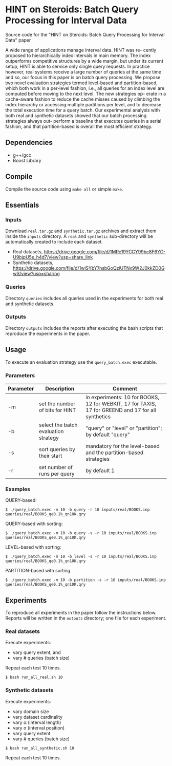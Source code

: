# HINT on Steroids: Batch Query Processing for Interval Data

Source code for the "HINT on Steroids: Batch Query Processing for Interval Data" paper

A wide range of applications manage interval data. HINT was re- cently proposed to hierarchically index intervals in main memory. The index outperforms competitive structures by a wide margin, but under its current setup, HINT is able to service only single query requests. In practice however, real systems receive a large number of queries at the same time and so, our focus in this paper is on batch query processing. We propose two novel evaluation strategies termed level-based and partition-based, which both work in a per-level fashion, i.e., all queries for an index level are computed before moving to the next level. The new strategies op- erate in a cache-aware fashion to reduce the cache misses caused by climbing the index hierarchy or accessing multiple partitions per level, and to decrease the total execution time for a query batch. Our experimental analysis with both real and synthetic datasets showed that our batch processing strategies always out- perform a baseline that executes queries in a serial fashion, and that partition-based is overall the most efficient strategy.

## Dependencies
- g++/gcc
- Boost Library 

## Compile
Compile the source code using ```make all``` or simple ```make```.

## Essentials

### Inputs

Download ```real.tar.gz``` and ```synthetic.tar.gz``` archives and extract them inside the ```inputs``` directory.
A ```real``` and ```synthetic``` sub-directory will be automatically created to include each dataset. 

- Real datasets, https://drive.google.com/file/d/1MRe19YCCY99bc8F6YC-U9bjpU5s_h4d7/view?usp=share_link
- Synthetic datasets, https://drive.google.com/file/d/1wlSYbY7nsbGoQziUTNx9W2J0kkZD0GwS/view?usp=sharing

### Queries
Directory ```queries``` includes all queries used in the experiments for both real and synthetic datasets.

### Outputs
Directory ```outputs``` includes the reports after executing the bash scripts that reproduce the experiments in the paper.

## Usage

To execute an evaluation strategy use the ```query_batch.exec``` executable.

### Parameters
| Parameter | Description | Comment |
| ------ | ------ | ------ |
| -m | set the number of bits for HINT | in experiments: 10 for BOOKS, 12 for WEBKIT, 17 for TAXIS, 17 for GREEND and 17 for all synthetics|
| -b | select the batch evaluation strategy | "query" or "level" or "partition"; by default "query" |
| -s | sort queries by their start | mandatory for the level-based and the partition-based strategies |
| -r | set number of runs per query | by default 1 |

### Examples

QUERY-based:

    $ ./query_batch.exec -m 10 -b query -r 10 inputs/real/BOOKS.inp queries/real/BOOKS_qe0.1%_qn10K.qry

QUERY-based with sorting:
    
    $ ./query_batch.exec -m 10 -b query -s -r 10 inputs/real/BOOKS.inp queries/real/BOOKS_qe0.1%_qn10K.qry
    
LEVEL-based with sorting:

    $ ./query_batch.exec -m 10 -b level -s -r 10 inputs/real/BOOKS.inp queries/real/BOOKS_qe0.1%_qn10K.qry

PARTITION-based with sorting

    $ ./query_batch.exec -m 10 -b partition -s -r 10 inputs/real/BOOKS.inp queries/real/BOOKS_qe0.1%_qn10K.qry

## Experiments

To reproduce all experiments in the paper follow the instructions below.
Reports will be written in the ```outputs``` directory; one file for each experiment.

### Real datasets
Execute experiments: 
- vary query extent, and
- vary # queries (batch size)

Repeat each test 10 times.
```
$ bash run_all_real.sh 10
```

### Synthetic datasets
Execute experiments:
- vary domain size
- vary dataset cardinality
- vary α (interval length)
- vary σ (interval position)
- vary query extent
- vary # queries (batch size)
```
$ bash run_all_synthetic.sh 10
```
Repeat each test 10 times.
